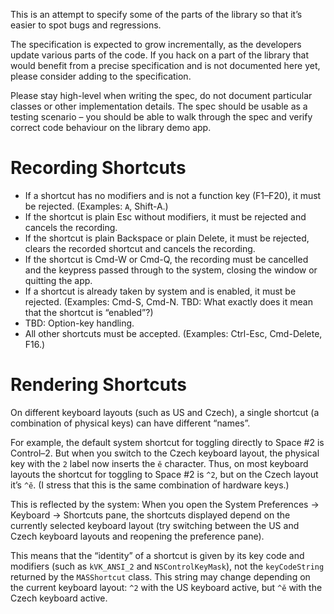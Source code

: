 This is an attempt to specify some of the parts of the library so that it’s easier to spot bugs and regressions.

The specification is expected to grow incrementally, as the developers update various parts of the code. If you hack on a part of the library that would benefit from a precise specification and is not documented here yet, please consider adding to the specification.

Please stay high-level when writing the spec, do not document particular classes or other implementation details. The spec should be usable as a testing scenario – you should be able to walk through the spec and verify correct code behaviour on the library demo app.

# Recording Shortcuts

* If a shortcut has no modifiers and is not a function key (F1–F20), it must be rejected. (Examples: `A`, Shift-A.)
* If the shortcut is plain Esc without modifiers, it must be rejected and cancels the recording.
* If the shortcut is plain Backspace or plain Delete, it must be rejected, clears the recorded shortcut and cancels the recording.
* If the shortcut is Cmd-W or Cmd-Q, the recording must be cancelled and the keypress passed through to the system, closing the window or quitting the app.
* If a shortcut is already taken by system and is enabled, it must be rejected. (Examples: Cmd-S, Cmd-N. TBD: What exactly does it mean that the shortcut is “enabled”?)
* TBD: Option-key handling.
* All other shortcuts must be accepted. (Examples: Ctrl-Esc, Cmd-Delete, F16.)

# Rendering Shortcuts

On different keyboard layouts (such as US and Czech), a single shortcut (a combination of physical keys) can have different “names”.

For example, the default system shortcut for toggling directly to Space #2 is Control–2. But when you switch to the Czech keyboard layout, the physical key with the `2` label now inserts the `ě` character. Thus, on most keyboard layouts the shortcut for toggling to Space #2 is `^2`, but on the Czech layout it’s `^ě`. (I stress that this is the same combination of hardware keys.)

This is reflected by the system: When you open the System Preferences → Keyboard → Shortcuts pane, the shortcuts displayed depend on the currently selected keyboard layout (try switching between the US and Czech keyboard layouts and reopening the preference pane).

This means that the “identity” of a shortcut is given by its key code and modifiers (such as `kVK_ANSI_2` and `NSControlKeyMask`), not the `keyCodeString` returned by the `MASShortcut` class. This string may change depending on the current keyboard layout: `^2` with the US keyboard active, but `^ě` with the Czech keyboard active.
